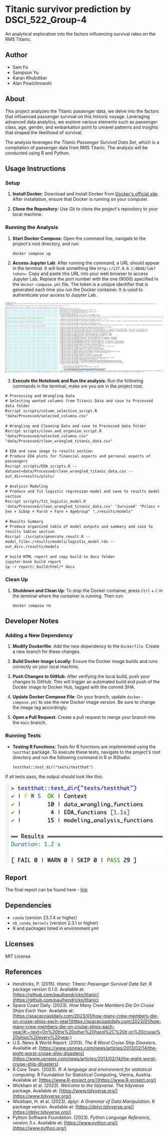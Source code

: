 # Titanic survivor prediction by DSCI_522_Group-4

An analytical exploration into the factors influencing survival rates on the RMS Titanic.

## Author

- Sam Fo
- Sampson Yu
- Karan Khubdikar
- Alan Powichrowshi

## About

This project analyzes the Titanic passenger data, we delve into the factors that influenced passenger survival on this historic voyage. Leveraging advanced data analytics, we explore various elements such as passenger class, age, gender, and embarkation point to unravel patterns and insights that shaped the likelihood of survival.

The analysis leverages the *Titanic Passenger Survival Data Set*, which is a compilation of passenger data from RMS Titanic. The analysis will be conducted using R and Python.

## Usage Instructions

### Setup

1. **Install Docker**: Download and install Docker from [Docker's official site](https://www.docker.com/get-started/). After installation, ensure that Docker is running on your computer.

2. **Clone the Repository**: Use Git to clone the project's repository to your local machine.

### Running the Analysis

1. **Start Docker Compose**: Open the command line, navigate to the project's root directory, and run:

    ``` 
    docker compose up
    ```

2. **Access Jupyter Lab**: After running the command, a URL should appear in the terminal. It will look something like `http://127.0.0.1:8888/lab?token=`. Copy and paste this URL into your web browser to access Jupyter Lab. Replace the port number with the one (9000) specified in the `docker-compose.yml` file. The token is a unique identifier that is generated each time you run the Docker container. It is used to authenticate your access to Jupyter Lab.

 ![Jupyter Container Web App Launch URL](img/jupyter-container-web-app-launch-url.png)

3. **Execute the Notebook and Run the analysis**: Run the following commands in the terminal, make sre you are in the project root.

```
# Processing and Wrangling Data
# Selecting wanted columns from Titanic Data and save to Processed data folder
Rscript scripts/column_selection_script.R "data/Processed/selected_columns.csv"

# Wrangling and Cleaning Data and save to Processed data folder 
Rscript scripts/clean_and_organize_script.R "data/Processed/selected_columns.csv" "data/Processed/clean_wrangled_titanic_data.csv"

# EDA and save image to results section
# Produce EDA plots for financial aspects and personal aspects of passengers
Rscript scripts/EDA_scripts.R --dataset=data/Processed/clean_wrangled_titanic_data.csv --out_dir=results/plots/

# Analysis Modeling
# Produce and fit logistic regression model and save to results model section
Rscript scripts/fit_logistic_model.R 'data/Processed/clean_wrangled_titanic_data.csv' 'Survived' "Pclass + Sex + SibSp + Parch + Fare + AgeGroup" "./results/models"

# Results Summary
# Produce organized table of model outputs and summary and save to results tables section
Rscript ./scripts/generate_result.R --model_file=./results/models/logistic_model.rds --out_dir=./results/models

# build HTML report and copy build to docs folder
jupyter-book build report
cp -r report/_build/html/* docs
```

### Clean Up

1. **Shutdown and Clean Up**: To stop the Docker container, press `Ctrl` + `C` in the terminal where the container is running. Then run:
    
    ```
    docker compose rm
    ```

## Developer Notes

### Adding a New Dependency

1. **Modify Dockerfile**: Add the new dependency to the `Dockerfile`. Create a new branch for these changes. 

2. **Build Docker Image Locally**: Ensure the Docker image builds and runs correctly on your local machine.

3. **Push Changes to GitHub**: After verifying the local build, push your changes to GitHub. This will trigger an automated build and push of the Docker image to Docker Hub, tagged with the commit SHA.

4. **Update Docker Compose File**: On your branch, update `docker-compose.yml` to use the new Docker image version. Be sure to change the image tag accordingly.

5. **Open a Pull Request**: Create a pull request to merge your branch into the `main` branch.


### Running Tests

- **Testing R Functions**: Tests for R functions are implemented using the `testthat` package. To execute these tests, navigate to the project's root directory and run the following command in R or RStudio:
    ```
    testthat::test_dir("tests/testthat")
    ```
If all tests pass, the output should look like this:

![R Test Results](img/r-test-results-m2.png)

## Report

The final report can be found here - [link](https://ubc-mds.github.io/What-Effects-One-Chance-of-Survival-on-the-Titanic-A-Logistic-Regression-Analysis/analysis_titanic_survival.html)

## Dependencies

- `conda` (version 23.7.4 or higher)
- `nb_conda_kernels` (version 2.3.1 or higher)
- R and packages listed in environment.yml

## Licenses

MIT License

## References

- Hendricks, P. (2015). *titanic: Titanic Passenger Survival Data Set*. R package version 0.1.0. Available at: [https://github.com/paulhendricks/titanic](https://github.com/paulhendricks/titanic)
- Space Coast Daily. (2023). *How Many Crew Members Die On Cruise Ships Each Year*. Available at: [https://spacecoastdaily.com/2023/01/how-many-crew-members-die-on-cruise-ships-each-year](https://spacecoastdaily.com/2023/01/how-many-crew-members-die-on-cruise-ships-each-year/#:~:text=On%20the%20other%20hand%2C%20it,on%20cruise%20ships%20every%20year.)
- U.S. News & World Report. (2013). *The 8 Worst Cruise Ship Disasters*. Available at: [https://www.usnews.com/news/articles/2013/02/14/the-eight-worst-cruise-ship-disasters](https://www.usnews.com/news/articles/2013/02/14/the-eight-worst-cruise-ship-disasters)
- R Core Team. (2023). *R: A language and environment for statistical computing*. R Foundation for Statistical Computing, Vienna, Austria. Available at: [https://www.R-project.org/](https://www.R-project.org/)
- Wickham et al. (2023). *Welcome to the tidyverse*. The tidyverse package. Available at: [https://www.tidyverse.org/](https://www.tidyverse.org/)
- Wickham, H. et al. (2023). *dplyr: A Grammar of Data Manipulation*. R package version. Available at: [https://dplyr.tidyverse.org/](https://dplyr.tidyverse.org/)
- Python Software Foundation. (2023). *Python Language Reference, version 3.x*. Available at: [https://www.python.org/](https://www.python.org/)

